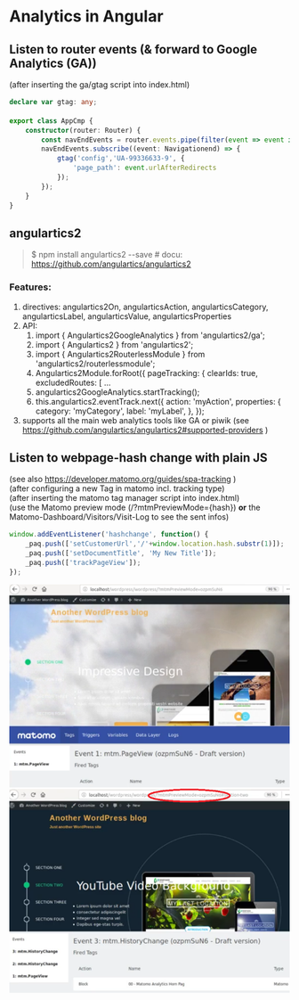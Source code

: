 # Analytics in Angular

## Listen to router events (& forward to Google Analytics (GA))
(after inserting the ga/gtag script into index.html)
```ts
declare var gtag: any;

export class AppCmp {
    constructor(router: Router) {
        const navEndEvents = router.events.pipe(filter(event => event instanceof NavigationEnd);
        navEndEvents.subscribe((event: Navigationend) => {
            gtag('config','UA-99336633-9', {
                'page_path': event.urlAfterRedirects
            });
        });
    }
}
```

## angulartics2 
> $ npm install angulartics2 --save         # docu: https://github.com/angulartics/angulartics2
### Features:
1. directives: angulartics2On, angularticsAction, angularticsCategory, angularticsLabel, angularticsValue, angularticsProperties
1. API:
    1. import { Angulartics2GoogleAnalytics } from 'angulartics2/ga';
    1. import { Angulartics2 } from 'angulartics2';
    1. import { Angulartics2RouterlessModule } from 'angulartics2/routerlessmodule';
    1. Angulartics2Module.forRoot({ pageTracking: { clearIds: true, excludedRoutes: [ ...
    1. angulartics2GoogleAnalytics.startTracking();
    1. this.angulartics2.eventTrack.next({  action: 'myAction', properties: {  category: 'myCategory', label: 'myLabel', }, });
1. supports all the main web analytics tools like GA or piwik (see https://github.com/angulartics/angulartics2#supported-providers )



## Listen to webpage-hash change with plain JS
(see also https://developer.matomo.org/guides/spa-tracking )<br>
(after configuring a new Tag in matomo incl. tracking type)<br>
(after inserting the matomo tag manager script into index.html)<br>
(use the Matomo preview mode (/?mtmPreviewMode={hash}) **or** the Matomo-Dashboard/Visitors/Visit-Log to see the sent infos)<br>

```js
window.addEventListener('hashchange', function() {
    _paq.push(['setCustomerUrl','/'+window.location.hash.substr(1)]);
    _paq.push(['setDocumentTitle', 'My New Title']);
    _paq.push(['trackPageView']);
});
```
<img src=mtmPreviewMode.png width="550px">
